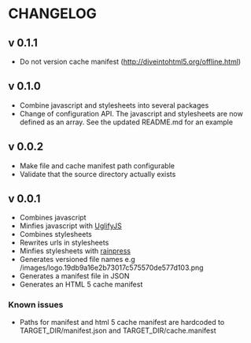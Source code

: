 # CHANGELOG

## v 0.1.1

* Do not version cache manifest (http://diveintohtml5.org/offline.html)

## v 0.1.0

* Combine javascript and stylesheets into several packages
* Change of configuration API. The javascript and stylesheets are now
  defined as an array. See the updated README.md for an example

## v 0.0.2

* Make file and cache manifest path configurable
* Validate that the source directory actually exists

## v 0.0.1

* Combines javascript
* Minfies javascript with [UglifyJS](https://github.com/mishoo/UglifyJS)
* Combines stylesheets
* Rewrites urls in stylesheets
* Minfies stylesheets with [rainpress](https://rubygems.org/gems/rainpress)
* Generates versioned file names e.g /images/logo.19db9a16e2b73017c575570de577d103.png
* Generates a manifest file in JSON
* Generates an HTML 5 cache manifest

### Known issues

* Paths for manifest and html 5 cache manifest are hardcoded to TARGET_DIR/manifest.json and TARGET_DIR/cache.manifest

